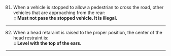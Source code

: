 81. When a  vehicle is stopped to allow a pedestrian to cross the road, other vehicles that are approaching from the rear:  
    **= Must not pass the stopped vehicle. It is illegal.**
---
82. When a head retaraint is raised to the proper position, the center of the head restraint is:  
    **= Level with the top of the ears.**
---
